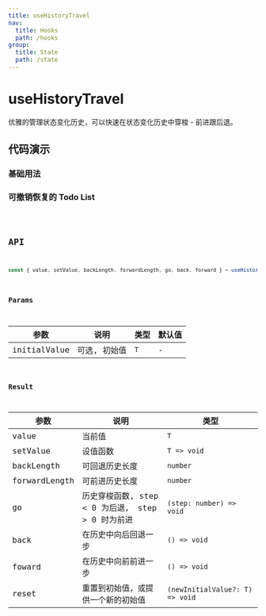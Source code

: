 ```yaml
---
title: useHistoryTravel
nav:
  title: Hooks
  path: /hooks
group:
  title: State
  path: /state
---
```


# useHistoryTravel

优雅的管理状态变化历史，可以快速在状态变化历史中穿梭 - 前进跟后退。

## 代码演示

### 基础用法

<!-- <code src="./demo/demo1.tsx" /> -->

### 可撤销恢复的 Todo List

<code src="./demo/demo2.tsx" />

## API

```typescript
const { value, setValue, backLength, forwardLength, go, back, forward } = useHistoryTravel<T>(initialValue?: T);
```

### Params

| 参数         | 说明         | 类型 | 默认值 |
| ------------ | ------------ | ---- | ------ |
| initialValue | 可选, 初始值 | `T`  | -      |

### Result

| 参数          | 说明                                              | 类型                            |
| ------------- | ------------------------------------------------- | ------------------------------- |
| value         | 当前值                                            | `T`                             |
| setValue      | 设值函数                                          | `T => void`                     |
| backLength    | 可回退历史长度                                    | `number`                        |
| forwardLength | 可前进历史长度                                    | `number`                        |
| go            | 历史穿梭函数, step < 0 为后退， step > 0 时为前进 | `(step: number) => void`        |
| back          | 在历史中向后回退一步                              | `() => void`                    |
| foward        | 在历史中向前前进一步                              | `() => void`                    |
| reset         | 重置到初始值，或提供一个新的初始值                | `(newInitialValue?: T) => void` |
